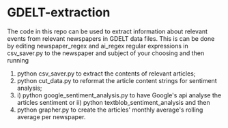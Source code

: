 # GDELT-extraction

The code in this repo can be used to extract information about relevant events from relevant newspapers in GDELT data files. This is can be done by editing newspaper_regex and ai_regex regular expressions in csv_saver.py to the newspaper and subject of your choosing and then running
1. python csv_saver.py to extract the contents of relevant articles;
2. python cut_data.py to reformat the article content strings for sentiment analysis;
3. i)  python google_sentiment_analysis.py to have Google's api analyse the articles sentiment or
   ii) python textblob_sentiment_analysis and then
4. python grapher.py to create the articles' monthly average's rolling average per newspaper.
